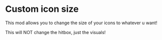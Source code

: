 # Custom icon size

This mod allows you to change the size of your icons to whatever u want!

This will NOT change the hitbox, just the visuals!